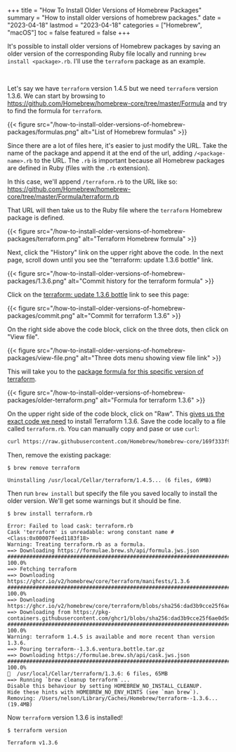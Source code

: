 +++
title = "How To Install Older Versions of Homebrew Packages"
summary = "How to install older versions of homebrew packages."
date = "2023-04-18"
lastmod = "2023-04-18"
categories = ["Homebrew", "macOS"]
toc = false
featured = false
+++

It's possible to install older versions of Homebrew packages by saving an older version of the corresponding Ruby file locally and running `brew install <package>.rb`. I'll use the `terraform` package as an example.

<br>

Let's say we have `terraform` version 1.4.5 but we need `terraform` version 1.3.6. We can start by browsing to https://github.com/Homebrew/homebrew-core/tree/master/Formula and try to find the formula for `terraform`.

{{< figure src="/how-to-install-older-versions-of-homebrew-packages/formulas.png" alt="List of Homebrew formulas" >}}

Since there are a lot of files here, it's easier to just modify the URL. Take the name of the package and append it at the end of the url, adding `/<package-name>.rb` to the URL. The `.rb` is important because all Homebrew packages are defined in Ruby (files with the `.rb` extension). 

In this case, we'll append `/terraform.rb` to the URL like so: https://github.com/Homebrew/homebrew-core/tree/master/Formula/terraform.rb

That URL will then take us to the Ruby file where the `terraform` Homebrew package is defined.

{{< figure src="/how-to-install-older-versions-of-homebrew-packages/terraform.png" alt="Terraform Homebrew formula" >}}

Next, click the "History" link on the upper right above the code. In the next page, scroll down until you see the "terraform: update 1.3.6 bottle" link.

{{< figure src="/how-to-install-older-versions-of-homebrew-packages/1.3.6.png" alt="Commit history for the terraform formula" >}}

Click on the [terraform: update 1.3.6 bottle](https://github.com/Homebrew/homebrew-core/commit/169f333f93fe0703b542cdf75b1decd4cb78f68d) link to see this page:

{{< figure src="/how-to-install-older-versions-of-homebrew-packages/commit.png" alt="Commit for terraform 1.3.6" >}}

On the right side above the code block, click on the three dots, then click on "View file".

{{< figure src="/how-to-install-older-versions-of-homebrew-packages/view-file.png" alt="Three dots menu showing view file link" >}}

This will take you to the [package formula for this specific version of terraform](https://github.com/Homebrew/homebrew-core/blob/169f333f93fe0703b542cdf75b1decd4cb78f68d/Formula/terraform.rb).

{{< figure src="/how-to-install-older-versions-of-homebrew-packages/older-terraform.png" alt="Formula for terraform 1.3.6" >}}

On the upper right side of the code block, click on "Raw". This [gives us the exact code we need](https://raw.githubusercontent.com/Homebrew/homebrew-core/169f333f93fe0703b542cdf75b1decd4cb78f68d/Formula/terraform.rb) to install Terraform 1.3.6. Save the code locally to a file called `terraform.rb`. You can manually copy and pase or use `curl`:

```sh
curl https://raw.githubusercontent.com/Homebrew/homebrew-core/169f333f93fe0703b542cdf75b1decd4cb78f68d/Formula/terraform.rb > terraform.rb
```

Then, remove the existing package:

```
$ brew remove terraform

Uninstalling /usr/local/Cellar/terraform/1.4.5... (6 files, 69MB)
```

Then run `brew install` but specify the file you saved locally to install the older version. We'll get some warnings but it should be fine.

```
$ brew install terraform.rb

Error: Failed to load cask: terraform.rb
Cask 'terraform' is unreadable: wrong constant name #<Class:0x00007feed1183f18>
Warning: Treating terraform.rb as a formula.
==> Downloading https://formulae.brew.sh/api/formula.jws.json
######################################################################## 100.0%
==> Fetching terraform
==> Downloading https://ghcr.io/v2/homebrew/core/terraform/manifests/1.3.6
######################################################################## 100.0%
==> Downloading https://ghcr.io/v2/homebrew/core/terraform/blobs/sha256:dad3b9cce25f6ae0d5ddb06029fc266af2d337013828fda6b5fb6c2bcf3f5d
==> Downloading from https://pkg-containers.githubusercontent.com/ghcr1/blobs/sha256:dad3b9cce25f6ae0d5ddb06029fc266af2d337013828fda6b
######################################################################## 100.0%
Warning: terraform 1.4.5 is available and more recent than version 1.3.6.
==> Pouring terraform--1.3.6.ventura.bottle.tar.gz
==> Downloading https://formulae.brew.sh/api/cask.jws.json
######################################################################## 100.0%
🍺  /usr/local/Cellar/terraform/1.3.6: 6 files, 65MB
==> Running `brew cleanup terraform`...
Disable this behaviour by setting HOMEBREW_NO_INSTALL_CLEANUP.
Hide these hints with HOMEBREW_NO_ENV_HINTS (see `man brew`).
Removing: /Users/nelson/Library/Caches/Homebrew/terraform--1.3.6... (19.4MB)
```

Now `terraform` version 1.3.6 is installed!

```
$ terraform version

Terraform v1.3.6
```

